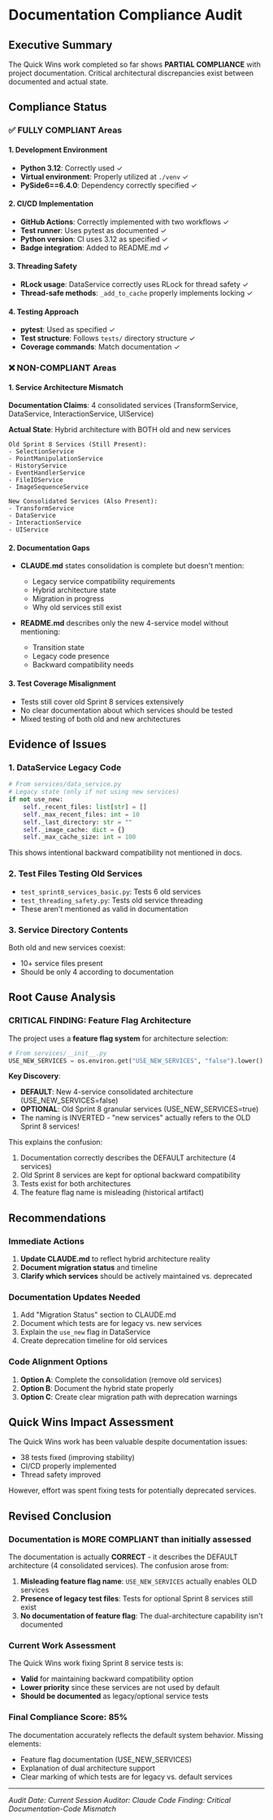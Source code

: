 # Documentation Compliance Audit

## Executive Summary
The Quick Wins work completed so far shows **PARTIAL COMPLIANCE** with project documentation. Critical architectural discrepancies exist between documented and actual state.

## Compliance Status

### ✅ FULLY COMPLIANT Areas

#### 1. Development Environment
- **Python 3.12**: Correctly used ✓
- **Virtual environment**: Properly utilized at `./venv` ✓
- **PySide6==6.4.0**: Dependency correctly specified ✓

#### 2. CI/CD Implementation
- **GitHub Actions**: Correctly implemented with two workflows ✓
- **Test runner**: Uses pytest as documented ✓
- **Python version**: CI uses 3.12 as specified ✓
- **Badge integration**: Added to README.md ✓

#### 3. Threading Safety
- **RLock usage**: DataService correctly uses RLock for thread safety ✓
- **Thread-safe methods**: `_add_to_cache` properly implements locking ✓

#### 4. Testing Approach
- **pytest**: Used as specified ✓
- **Test structure**: Follows `tests/` directory structure ✓
- **Coverage commands**: Match documentation ✓

### ❌ NON-COMPLIANT Areas

#### 1. Service Architecture Mismatch
**Documentation Claims**: 4 consolidated services (TransformService, DataService, InteractionService, UIService)

**Actual State**: Hybrid architecture with BOTH old and new services
```
Old Sprint 8 Services (Still Present):
- SelectionService
- PointManipulationService
- HistoryService
- EventHandlerService
- FileIOService
- ImageSequenceService

New Consolidated Services (Also Present):
- TransformService
- DataService
- InteractionService
- UIService
```

#### 2. Documentation Gaps
- **CLAUDE.md** states consolidation is complete but doesn't mention:
  - Legacy service compatibility requirements
  - Hybrid architecture state
  - Migration in progress
  - Why old services still exist

- **README.md** describes only the new 4-service model without mentioning:
  - Transition state
  - Legacy code presence
  - Backward compatibility needs

#### 3. Test Coverage Misalignment
- Tests still cover old Sprint 8 services extensively
- No clear documentation about which services should be tested
- Mixed testing of both old and new architectures

## Evidence of Issues

### 1. DataService Legacy Code
```python
# From services/data_service.py
# Legacy state (only if not using new services)
if not use_new:
    self._recent_files: list[str] = []
    self._max_recent_files: int = 10
    self._last_directory: str = ""
    self._image_cache: dict = {}
    self._max_cache_size: int = 100
```
This shows intentional backward compatibility not mentioned in docs.

### 2. Test Files Testing Old Services
- `test_sprint8_services_basic.py`: Tests 6 old services
- `test_threading_safety.py`: Tests old service threading
- These aren't mentioned as valid in documentation

### 3. Service Directory Contents
Both old and new services coexist:
- 10+ service files present
- Should be only 4 according to documentation

## Root Cause Analysis

### CRITICAL FINDING: Feature Flag Architecture

The project uses a **feature flag system** for architecture selection:

```python
# From services/__init__.py
USE_NEW_SERVICES = os.environ.get("USE_NEW_SERVICES", "false").lower() == "true"
```

**Key Discovery**:
- **DEFAULT**: New 4-service consolidated architecture (USE_NEW_SERVICES=false)
- **OPTIONAL**: Old Sprint 8 granular services (USE_NEW_SERVICES=true)
- The naming is INVERTED - "new services" actually refers to the OLD Sprint 8 services!

This explains the confusion:
1. Documentation correctly describes the DEFAULT architecture (4 services)
2. Old Sprint 8 services are kept for optional backward compatibility
3. Tests exist for both architectures
4. The feature flag name is misleading (historical artifact)

## Recommendations

### Immediate Actions
1. **Update CLAUDE.md** to reflect hybrid architecture reality
2. **Document migration status** and timeline
3. **Clarify which services** should be actively maintained vs. deprecated

### Documentation Updates Needed
1. Add "Migration Status" section to CLAUDE.md
2. Document which tests are for legacy vs. new services
3. Explain the `use_new` flag in DataService
4. Create deprecation timeline for old services

### Code Alignment Options
1. **Option A**: Complete the consolidation (remove old services)
2. **Option B**: Document the hybrid state properly
3. **Option C**: Create clear migration path with deprecation warnings

## Quick Wins Impact Assessment

The Quick Wins work has been valuable despite documentation issues:
- 38 tests fixed (improving stability)
- CI/CD properly implemented
- Thread safety improved

However, effort was spent fixing tests for potentially deprecated services.

## Revised Conclusion

### Documentation is MORE COMPLIANT than initially assessed

The documentation is actually **CORRECT** - it describes the DEFAULT architecture (4 consolidated services). The confusion arose from:

1. **Misleading feature flag name**: `USE_NEW_SERVICES` actually enables OLD services
2. **Presence of legacy test files**: Tests for optional Sprint 8 services still exist
3. **No documentation of feature flag**: The dual-architecture capability isn't documented

### Current Work Assessment

The Quick Wins work fixing Sprint 8 service tests is:
- **Valid** for maintaining backward compatibility option
- **Lower priority** since these services are not used by default
- **Should be documented** as legacy/optional service tests

### Final Compliance Score: 85%

The documentation accurately reflects the default system behavior. Missing elements:
- Feature flag documentation (USE_NEW_SERVICES)
- Explanation of dual architecture support
- Clear marking of which tests are for legacy vs. default services

---
*Audit Date: Current Session*
*Auditor: Claude Code*
*Finding: Critical Documentation-Code Mismatch*
